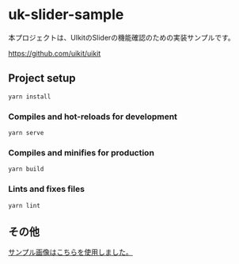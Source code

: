# uk-slider-sample
本プロジェクトは、UIkitのSliderの機能確認のための実装サンプルです。

https://github.com/uikit/uikit

## Project setup
```
yarn install
```

### Compiles and hot-reloads for development
```
yarn serve
```

### Compiles and minifies for production
```
yarn build
```

### Lints and fixes files
```
yarn lint
```

## その他
[サンプル画像はこちらを使用しました。](https://hep.eiz.jp/cool-wallpaper/)

